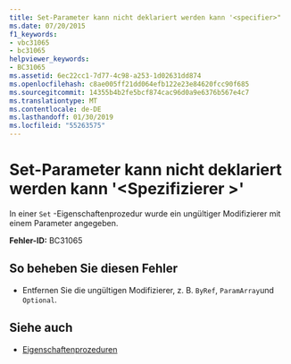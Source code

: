 ```yaml
---
title: Set-Parameter kann nicht deklariert werden kann '<specifier>"
ms.date: 07/20/2015
f1_keywords:
- vbc31065
- bc31065
helpviewer_keywords:
- BC31065
ms.assetid: 6ec22cc1-7d77-4c98-a253-1d02631dd874
ms.openlocfilehash: c8ae005ff21dd064efb122e23e84620fcc90f685
ms.sourcegitcommit: 14355b4b2fe5bcf874cac96d0a9e6376b567e4c7
ms.translationtype: MT
ms.contentlocale: de-DE
ms.lasthandoff: 01/30/2019
ms.locfileid: "55263575"
---
```

# <a name="set-parameter-cannot-be-declared-specifier"></a>Set-Parameter kann nicht deklariert werden kann '\<Spezifizierer >'
In einer `Set` -Eigenschaftenprozedur wurde ein ungültiger Modifizierer mit einem Parameter angegeben.  
  
 **Fehler-ID:** BC31065  
  
## <a name="to-correct-this-error"></a>So beheben Sie diesen Fehler  
  
-   Entfernen Sie die ungültigen Modifizierer, z. B. `ByRef`, `ParamArray`und `Optional`.  
  
## <a name="see-also"></a>Siehe auch

- [Eigenschaftenprozeduren](../../visual-basic/programming-guide/language-features/procedures/property-procedures.md)

